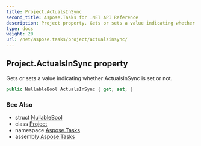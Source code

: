 ```yaml
---
title: Project.ActualsInSync
second_title: Aspose.Tasks for .NET API Reference
description: Project property. Gets or sets a value indicating whether ActualsInSync is set or not
type: docs
weight: 20
url: /net/aspose.tasks/project/actualsinsync/
---
```

## Project.ActualsInSync property

Gets or sets a value indicating whether ActualsInSync is set or not.

```csharp
public NullableBool ActualsInSync { get; set; }
```

### See Also

* struct [NullableBool](../../nullablebool/)
* class [Project](../)
* namespace [Aspose.Tasks](../../project/)
* assembly [Aspose.Tasks](../../../)


